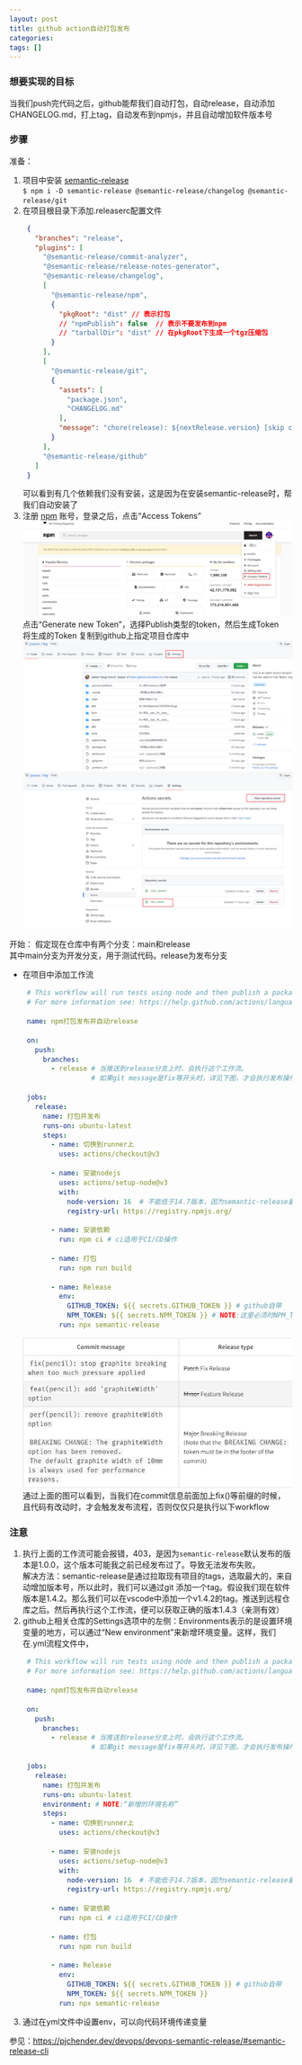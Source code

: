 ```yaml
---
layout: post
title: github action自动打包发布
categories: 
tags: []
---
```



### 想要实现的目标
当我们push完代码之后，github能帮我们自动打包，自动release，自动添加CHANGELOG.md，打上tag，自动发布到npmjs，并且自动增加软件版本号

### 步骤
准备： 
1. 项目中安装 [semantic-release](https://www.npmjs.com/package/semantic-release)  
    ```$ npm i -D semantic-release @semantic-release/changelog @semantic-release/git```
2. 在项目根目录下添加.releaserc配置文件
   ```json
    {
      "branches": "release",
      "plugins": [
        "@semantic-release/commit-analyzer",
        "@semantic-release/release-notes-generator",
        "@semantic-release/changelog",
        [
          "@semantic-release/npm",
          {
            "pkgRoot": "dist" // 表示打包
            // "npmPublish": false  // 表示不要发布到npm
            // "tarballDir": "dist" // 在pkgRoot下生成一个tgz压缩包
          }
        ],
        [
          "@semantic-release/git",
          {
            "assets": [
              "package.json",
              "CHANGELOG.md"
            ],
            "message": "chore(release): ${nextRelease.version} [skip ci]\n\n${nextRelease.notes}"
          }
        ],
        "@semantic-release/github"
      ]
    }
   ```
   可以看到有几个依赖我们没有安装，这是因为在安装semantic-release时，帮我们自动安装了
3. 注册 [npm](https://www.npmjs.com/) 账号，登录之后，点击“Access Tokens”
   ![npm_token](../assets/images/npm_token.png)  
   点击“Generate new Token”，选择Publish类型的token，然后生成Token  
   将生成的Token 复制到github上指定项目仓库中
   ![github_token](../assets/images/github_token1.png)
   ![github_token](../assets/images/github_token2.png)

开始： 
假定现在仓库中有两个分支：main和release  
其中main分支为开发分支，用于测试代码。release为发布分支  
* 在项目中添加工作流
   ```yml
    # This workflow will run tests using node and then publish a package to GitHub Packages when a release is created
    # For more information see: https://help.github.com/actions/language-and-framework-guides/publishing-nodejs-packages

    name: npm打包发布并自动release

    on: 
      push: 
        branches: 
          - release # 当推送到release分支上时，会执行这个工作流。
                    # 如果git message是fix等开头时，详见下图，才会执行发布操作。

    jobs:
      release:
        name: 打包并发布
        runs-on: ubuntu-latest
        steps:
          - name: 切换到runner上
            uses: actions/checkout@v3
          
          - name: 安装nodejs
            uses: actions/setup-node@v3
            with:
              node-version: 16  # 不能低于14.7版本，因为semantic-release最新版已经不支持14.7版本以下node版本
              registry-url: https://registry.npmjs.org/

          - name: 安装依赖
            run: npm ci # ci适用于CI/CD操作

          - name: 打包
            run: npm run build
            
          - name: Release
            env: 
              GITHUB_TOKEN: ${{ secrets.GITHUB_TOKEN }} # github自带
              NPM_TOKEN: ${{ secrets.NPM_TOKEN }} # NOTE:这里必须时NPM_TOKEN。参见：https://github.com/semantic-release/npm/blob/master/README.md#npm-registry-authentication，而secrets.NPM_TOKEN中的NPM_TOKEN只是约定的写法，可以是任意名称。只要跟github==>Serurity==>Secrets==>Actions中新增的repository secret名称保持一致即可
            run: npx semantic-release
   ```
   ![release](../assets/images/github_message.png)  
通过上面的图可以看到，当我们在commit信息前面加上fix()等前缀的时候，且代码有改动时，才会触发发布流程，否则仅仅只是执行以下workflow
### 注意
1. 执行上面的工作流可能会报错，403，是因为```semantic-release```默认发布的版本是1.0.0，这个版本可能我之前已经发布过了。导致无法发布失败。  
   解决方法：semantic-release是通过拉取现有项目的tags，选取最大的，来自动增加版本号，所以此时，我们可以通过git 添加一个tag。假设我们现在软件版本是1.4.2。那么我们可以在vscode中添加一个v1.4.2的tag。推送到远程仓库之后。然后再执行这个工作流，便可以获取正确的版本1.4.3（亲测有效）
2. github上相关仓库的Settings选项中的左侧：Environments表示的是设置环境变量的地方，可以通过“New environment”来新增环境变量。这样，我们在.yml流程文件中，
   ```yml
    # This workflow will run tests using node and then publish a package to GitHub Packages when a release is created
    # For more information see: https://help.github.com/actions/language-and-framework-guides/publishing-nodejs-packages

    name: npm打包发布并自动release

    on: 
      push: 
        branches: 
          - release # 当推送到release分支上时，会执行这个工作流。
                    # 如果git message是fix等开头时，详见下图，才会执行发布操作。

    jobs:
      release:
        name: 打包并发布
        runs-on: ubuntu-latest
        environment: # NOTE:“新增的环境名称”
        steps:
          - name: 切换到runner上
            uses: actions/checkout@v3
          
          - name: 安装nodejs
            uses: actions/setup-node@v3
            with:
              node-version: 16  # 不能低于14.7版本，因为semantic-release最新版已经不支持14.7版本以下node版本
              registry-url: https://registry.npmjs.org/

          - name: 安装依赖
            run: npm ci # ci适用于CI/CD操作

          - name: 打包
            run: npm run build
            
          - name: Release
            env: 
              GITHUB_TOKEN: ${{ secrets.GITHUB_TOKEN }} # github自带
              NPM_TOKEN: ${{ secrets.NPM_TOKEN }} 
            run: npx semantic-release
   ```
3. 通过在yml文件中设置env，可以向代码环境传递变量
   

参见：https://pjchender.dev/devops/devops-semantic-release/#semantic-release-cli